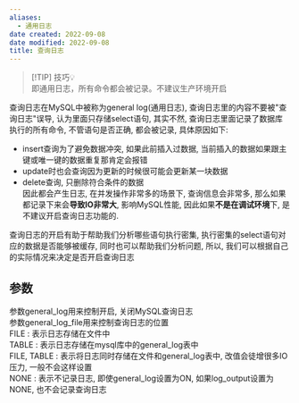 ```yaml
---
aliases:
  - 通用日志
date created: 2022-09-08
date modified: 2022-09-08
title: 查询日志
---
```

> [!TIP] 技巧💡  
> 即通用日志，所有命令都会被记录。不建议生产环境开启

查询日志在MySQL中被称为general log(通用日志), 查询日志里的内容不要被"查询日志"误导, 认为里面只存储select语句, 其实不然, 查询日志里面记录了数据库执行的所有命令, 不管语句是否正确, 都会被记录, 具体原因如下:

+ insert查询为了避免数据冲突, 如果此前插入过数据, 当前插入的数据如果跟主键或唯一键的数据重复那肯定会报错  
+ update时也会查询因为更新的时候很可能会更新某一块数据  
+ delete查询, 只删除符合条件的数据  
因此都会产生日志, 在并发操作非常多的场景下, 查询信息会非常多, 那么如果都记录下来会**导致IO非常大**, 影响MySQL性能, 因此如果**不是在调试环境**下, 是不建议开启查询日志功能的.

查询日志的开启有助于帮助我们分析哪些语句执行密集, 执行密集的select语句对应的数据是否能够被缓存, 同时也可以帮助我们分析问题, 所以, 我们可以根据自己的实际情况来决定是否开启查询日志

## 参数

参数general_log用来控制开启, 关闭MySQL查询日志  
参数general_log_file用来控制查询日志的位置  
FILE : 表示日志存储在文件中  
TABLE : 表示日志存储在mysql库中的general_log表中  
FILE, TABLE : 表示将日志同时存储在文件和general_log表中, 改值会徒增很多IO压力, 一般不会这样设置  
NONE : 表示不记录日志, 即使general_log设置为ON, 如果log_output设置为NONE, 也不会记录查询日志
